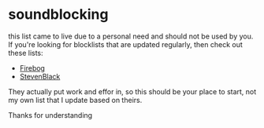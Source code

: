 # soundblocking

this list came to live due to a personal need and should not be used by you.
If you're looking for blocklists that are updated regularly, then check out these lists:
- [Firebog](https://firebog.net/)
- [StevenBlack](https://github.com/StevenBlack/hosts)

They actually put work and effor in, so this should be your place to start, not my own list that I update based on theirs.

Thanks for understanding
